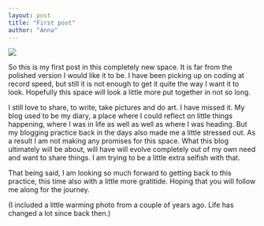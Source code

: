 ```yaml
---
layout: post
title: "First post"
author: "Anna"
---
```



<img border="0" href="https://www.flickr.com/photos/halinakema/17090716445/" src="https://farm9.staticflickr.com/8822/17090716445_8ecb3245f4_k.jpg">



So this is my first post in this completely new space. It is far from the polished version I would like it to be. I have been picking up on coding at record speed, but still it is not enough to get it quite the way I want it to look. Hopefully this space will look a little more put together in not so long.

I still love to share, to write, take pictures and do art. I have missed it. My blog used to be my diary, a place where I could reflect on little things happening, where I was in life as well as well as where I was heading. But my blogging practice back in the days also made me a little stressed out. As a result I am not making any promises for this space. What this blog ultimately will be about, will have will evolve completely out of my own need and want to share things. I am trying to be a little extra selfish with that.

That being said, I am looking so much forward to getting back to this practice, this time also with a little more gratitide. Hoping that you will follow me along for the journey.


(I included a little warming photo from a couple of years ago. Life has changed a lot since back then.)




